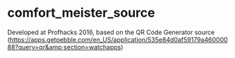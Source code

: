 # comfort_meister_source
Developed at Profhacks 2016, based on the QR Code Generator source (https://apps.getpebble.com/en_US/application/535e84d0af59179a46000088?query=qr&amp;section=watchapps)
